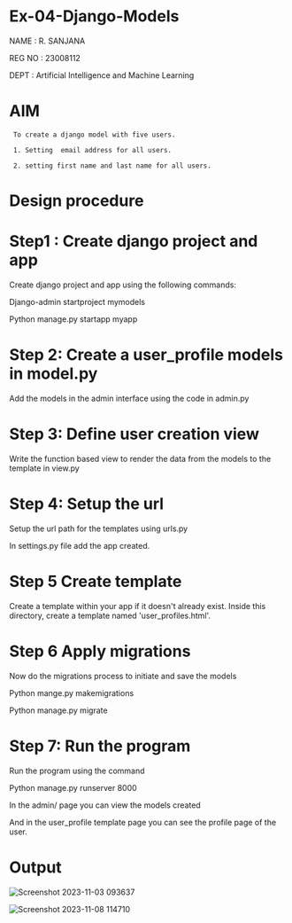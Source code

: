 # Ex-04-Django-Models

NAME   : R. SANJANA

REG NO : 23008112

DEPT   : Artificial Intelligence and  Machine Learning

# AIM

     To create a django model with five users.

     1. Setting  email address for all users.

     2. setting first name and last name for all users.

# Design procedure

# Step1 : Create django project and app

Create django project and app using the following commands:

Django-admin startproject mymodels

Python manage.py startapp myapp

# Step 2: Create a user_profile models in model.py

Add the models in the admin interface using the code in admin.py

# Step 3: Define user creation view

Write the function based view to render the data from the models to the template in view.py

# Step 4: Setup the url 

Setup the url path for the templates using urls.py

In settings.py file add the app created.

# Step 5 Create template

Create a template within your app if it doesn't already exist. Inside this directory, create a template named 'user_profiles.html'.

# Step 6 Apply migrations

Now do the migrations process to initiate and save the models

Python mange.py makemigrations

Python manage.py migrate

# Step 7: Run the program 

Run the program using the command

Python manage.py runserver 8000

In the admin/ page you can view the models created

And  in the user_profile template page you can see the profile page of the user.

# Output
![Screenshot 2023-11-03 093637](https://github.com/23008112/ODD2023-WT-Ex-04-Django-Models/assets/138972470/d9126d2e-545d-4f0a-a170-ffa33003589b)


![Screenshot 2023-11-08 114710](https://github.com/23008112/ODD2023-WT-Ex-04-Django-Models/assets/138972470/a573a09b-74b2-4449-a99f-660a07a6e351)

